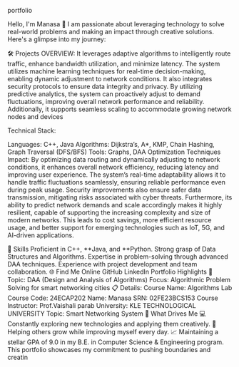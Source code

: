 portfolio 


Hello, I'm Manasa 👋
I am passionate about leveraging technology to solve real-world problems and making an impact through creative solutions. Here's a glimpse into my journey:

🛠 Projects
OVERVIEW:
It leverages adaptive algorithms to intelligently route traffic, enhance bandwidth utilization, and minimize latency. The system utilizes machine learning techniques for real-time decision-making, enabling dynamic adjustment to network conditions. It also integrates security protocols to ensure data integrity and privacy. By utilizing predictive analytics, the system can proactively adjust to demand fluctuations, improving overall network performance and reliability. Additionally, it supports seamless scaling to accommodate growing network nodes and devices

Technical Stack:

Languages: C++, Java
Algorithms: Dijkstra’s, A*, KMP, Chain Hashing, Graph Traversal (DFS/BFS)
Tools: Graphs, DAA Optimization Techniques
Impact:
By optimizing data routing and dynamically adjusting to network conditions, it enhances overall network efficiency, reducing latency and improving user experience. The system’s real-time adaptability allows it to handle traffic fluctuations seamlessly, ensuring reliable performance even during peak usage. Security improvements also ensure safer data transmission, mitigating risks associated with cyber threats. Furthermore, its ability to predict network demands and scale accordingly makes it highly resilient, capable of supporting the increasing complexity and size of modern networks. This leads to cost savings, more efficient resource usage, and better support for emerging technologies such as IoT, 5G, and AI-driven applications.

🚀 Skills
Proficient in C++, **Java, and **Python.
Strong grasp of Data Structures and Algorithms.
Expertise in problem-solving through advanced DAA techniques.
Experience with project development and team collaboration.
🌐 Find Me Online
GitHub
LinkedIn
Portfolio Highlights
🎯 Topic:
DAA (Design and Analysis of Algorithms)
Focus: Algorithmic Problem Solving for smart networking cities
📋 Details:
Course Name: Algorithms Lab
Course Code: 24ECAP202
Name: Manasa
SRN: 02FE23BCS153
Course Instructor: Prof.Vaishali parab
University: KLE TECHNOLOGICAL UNIVERSITY
Topic: Smart Networking System
🎨 What Drives Me
💻 Constantly exploring new technologies and applying them creatively.
🤝 Helping others grow while improving myself every day.
📈 Maintaining a stellar GPA of 9.0 in my B.E. in Computer Science & Engineering program.
This portfolio showcases my commitment to pushing boundaries and creatin
